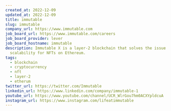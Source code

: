 ```yaml
---
created_at: 2022-12-09
updated_at: 2022-12-09
title: immutable
slug: immutable
company_url: https://www.immutable.com
job_board_url: https://www.immutable.com/careers
job_board_provider: lever
job_board_hostname: immutable
description: Immutable X is a layer-2 blockchain that solves the issue of
  scalability for NFTs on Ethereum.
tags:
  - blockchain
  - cryptocurrency
  - nft
  - layer-2
  - etherum
twitter_url: https://twitter.com/Immutable
linkedin_url: https://www.linkedin.com/company/immutable-1
youtube_url: https://www.youtube.com/channel/UCR_WlrGou7hm0ACXYpldcuA
instagram_url: https://www.instagram.com/lifeatimmutable
---
```

